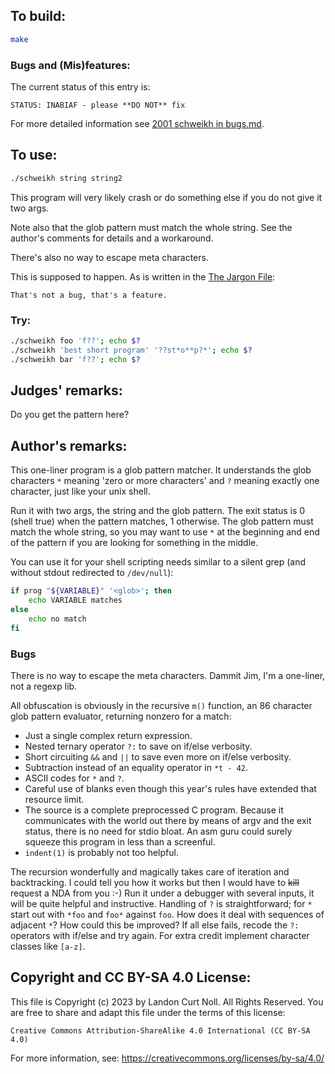 ## To build:

```sh
make
```


### Bugs and (Mis)features:

The current status of this entry is:

```
STATUS: INABIAF - please **DO NOT** fix
```

For more detailed information see [2001 schweikh in bugs.md](/bugs.md#2001-schweikh).


## To use:

```sh
./schweikh string string2
```

This program will very likely crash or do something else if you do not give it
two args.

Note also that the glob pattern must match the whole string. See the author's
comments for details and a workaround.

There's also no way to escape meta characters.

This is supposed to happen.  As is written in the
[The Jargon File](http://catb.org/jargon/html/F/feature.html):

```
That's not a bug, that's a feature.
```


### Try:

```sh
./schweikh foo 'f??'; echo $?
./schweikh 'best short program' '??st*o**p?*'; echo $?
./schweikh bar 'f??'; echo $?
```


## Judges' remarks:

Do you get the pattern here?


## Author's remarks:

This one-liner program is a glob pattern matcher. It understands
the glob characters `*` meaning 'zero or more characters' and
`?` meaning exactly one character, just like your unix shell.

Run it with two args, the string and the glob pattern. The exit status is 0
(shell true) when the pattern matches, 1 otherwise.  The glob pattern must match
the whole string, so you may want to use `*` at the beginning and end of the
pattern if you are looking for something in the middle.

You can use it for your shell scripting needs similar to a silent grep
(and without stdout redirected to `/dev/null`):

```sh
if prog "${VARIABLE}" '<glob>'; then
    echo VARIABLE matches
else
    echo no match
fi
```

### Bugs

There is no way to escape the meta characters. Dammit Jim, I'm a
one-liner, not a regexp lib.

All obfuscation is obviously in the recursive `m()` function, an 86
character glob pattern evaluator, returning nonzero for a match:

* Just a single complex return expression.
* Nested ternary operator `?:` to save on if/else verbosity.
* Short circuiting `&&` and `||` to save even more on if/else verbosity.
* Subtraction instead of an equality operator in `*t - 42`.
* ASCII codes for `*` and `?`.
* Careful use of blanks even though this year's rules have extended
  that resource limit.
* The source is a complete preprocessed C program. Because it communicates
  with the world out there by means of argv and the exit status, there
  is no need for stdio bloat. An asm guru could surely squeeze this
  program in less than a screenful.
* `indent(1)` is probably not too helpful.

The recursion wonderfully and magically takes care of iteration and
backtracking. I could tell you how it works but then I would have to
<strike>kill</strike> request a NDA from you :-) Run it under a debugger with several
inputs, it will be quite helpful and instructive. Handling of `?` is
straightforward; for `*` start out with `*foo` and `foo*` against `foo`.
How does it deal with sequences of adjacent `*`? How could this be
improved? If all else fails, recode the `?:` operators with if/else and
try again. For extra credit implement character classes like `[a-z]`.


## Copyright and CC BY-SA 4.0 License:

This file is Copyright (c) 2023 by Landon Curt Noll.  All Rights Reserved.
You are free to share and adapt this file under the terms of this license:

    Creative Commons Attribution-ShareAlike 4.0 International (CC BY-SA 4.0)

For more information, see: https://creativecommons.org/licenses/by-sa/4.0/
